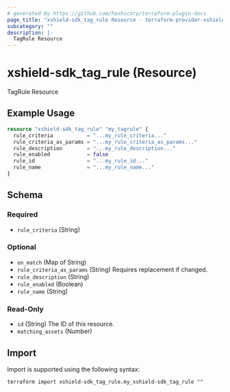```yaml
---
# generated by https://github.com/hashicorp/terraform-plugin-docs
page_title: "xshield-sdk_tag_rule Resource - terraform-provider-xshield-sdk"
subcategory: ""
description: |-
  TagRule Resource
---
```


# xshield-sdk_tag_rule (Resource)

TagRule Resource

## Example Usage

```terraform
resource "xshield-sdk_tag_rule" "my_tagrule" {
  rule_criteria           = "...my_rule_criteria..."
  rule_criteria_as_params = "...my_rule_criteria_as_params..."
  rule_description        = "...my_rule_description..."
  rule_enabled            = false
  rule_id                 = "...my_rule_id..."
  rule_name               = "...my_rule_name..."
}
```

<!-- schema generated by tfplugindocs -->
## Schema

### Required

- `rule_criteria` (String)

### Optional

- `on_match` (Map of String)
- `rule_criteria_as_params` (String) Requires replacement if changed.
- `rule_description` (String)
- `rule_enabled` (Boolean)
- `rule_name` (String)

### Read-Only

- `id` (String) The ID of this resource.
- `matching_assets` (Number)

## Import

Import is supported using the following syntax:

```shell
terraform import xshield-sdk_tag_rule.my_xshield-sdk_tag_rule ""
```
